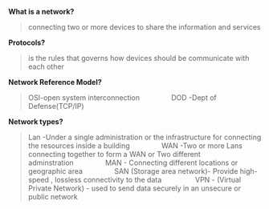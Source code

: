 **What is a network?**
>connecting two or more devices to share the information and services

**Protocols?**
>is the rules that governs how devices should be communicate with each other

**Network Reference Model?**
>OSI-open system interconnection               
>DOD -Dept of Defense(TCP/IP)

**Network types?**
>Lan -Under a single administration or the infrastructure for connecting the resources inside a building                
>WAN -Two or more Lans connecting together to form a WAN or Two different adminstration               
>MAN - Connecting different locations or geographic area               
>SAN (Storage area network)- Provide high-speed , lossless connectivity to the data                
>VPN - (Virtual Private Network) - used to send data securely in an unsecure or public network
